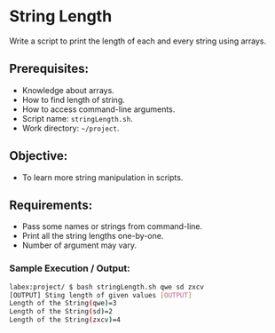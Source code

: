 # String Length

Write a script to print the length of each and every string using arrays.

## Prerequisites:

- Knowledge about arrays.
- How to find length of string.
- How to access command-line arguments.
- Script name: `stringLength.sh`.
- Work directory: `~/project`.

## Objective:

- To learn more string manipulation in scripts.

## Requirements:

- Pass some names or strings from command-line.
- Print all the string lengths one-by-one.
- Number of argument may vary.

### Sample Execution / Output:

```bash
labex:project/ $ bash stringLength.sh qwe sd zxcv
[OUTPUT] Sting length of given values [OUTPUT]
Length of the String(qwe)=3
Length of the String(sd)=2
Length of the String(zxcv)=4
```
